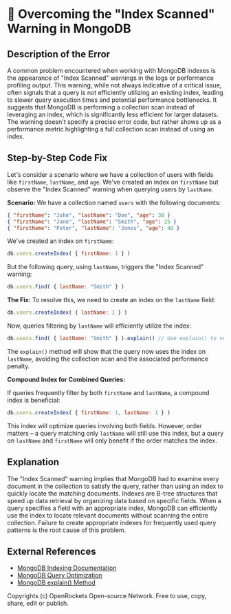 # 🐞 Overcoming the "Index Scanned" Warning in MongoDB


## Description of the Error

A common problem encountered when working with MongoDB indexes is the appearance of "Index Scanned" warnings in the logs or performance profiling output. This warning, while not always indicative of a critical issue, often signals that a query is not efficiently utilizing an existing index, leading to slower query execution times and potential performance bottlenecks. It suggests that MongoDB is performing a collection scan instead of leveraging an index, which is significantly less efficient for larger datasets.  The warning doesn't specify a precise error code, but rather shows up as a performance metric highlighting a full collection scan instead of using an index.


## Step-by-Step Code Fix

Let's consider a scenario where we have a collection of users with fields like `firstName`, `lastName`, and `age`.  We've created an index on `firstName` but observe the "Index Scanned" warning when querying users by `lastName`.


**Scenario:** We have a collection named `users` with the following documents:

```json
{ "firstName": "John", "lastName": "Doe", "age": 30 }
{ "firstName": "Jane", "lastName": "Smith", "age": 25 }
{ "firstName": "Peter", "lastName": "Jones", "age": 40 }
```

We've created an index on `firstName`:

```javascript
db.users.createIndex( { firstName: 1 } )
```

But the following query, using `lastName`, triggers the "Index Scanned" warning:

```javascript
db.users.find( { lastName: "Smith" } )
```

**The Fix:** To resolve this, we need to create an index on the `lastName` field:

```javascript
db.users.createIndex( { lastName: 1 } )
```

Now, queries filtering by `lastName` will efficiently utilize the index:

```javascript
db.users.find( { lastName: "Smith" } ).explain() // Use explain() to verify index usage
```

The `explain()` method will show that the query now uses the index on `lastName`, avoiding the collection scan and the associated performance penalty.

**Compound Index for Combined Queries:**

If queries frequently filter by both `firstName` and `lastName`, a compound index is beneficial:

```javascript
db.users.createIndex( { firstName: 1, lastName: 1 } )
```

This index will optimize queries involving both fields.  However, order matters – a query matching only `lastName` will still use this index, but a query on `lastName` and `firstName` will only benefit if the order matches the index.


## Explanation

The "Index Scanned" warning implies that MongoDB had to examine every document in the collection to satisfy the query, rather than using an index to quickly locate the matching documents. Indexes are B-tree structures that speed up data retrieval by organizing data based on specific fields.  When a query specifies a field with an appropriate index, MongoDB can efficiently use the index to locate relevant documents without scanning the entire collection.  Failure to create appropriate indexes for frequently used query patterns is the root cause of this problem.


## External References

* [MongoDB Indexing Documentation](https://www.mongodb.com/docs/manual/indexes/)
* [MongoDB Query Optimization](https://www.mongodb.com/docs/manual/tutorial/query-optimization/)
* [MongoDB explain() Method](https://www.mongodb.com/docs/manual/reference/method/cursor.explain/)



Copyrights (c) OpenRockets Open-source Network. Free to use, copy, share, edit or publish.

